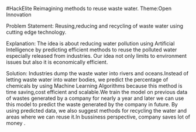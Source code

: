 #HackElite Reimagining methods to reuse waste water. Theme:Open Innovation

Problem Statement: Reusing,reducing and recycling of waste water using cutting edge technology.

Explanation: The idea is about reducing water pollution using Artificial Intelligence by predicting efficient methods to reuse the polluted water especially released from industries. Our idea not only limits to environment issues but also it is economically efficient.

Solution: Industries dump the waste water into rivers and oceans.Instead of letting waste water into water bodies, we predict the percentage of chemicals by using Machine Learning Algorithms because this method is time saving,cost efficient and scalable.We train the model on previous data of wastes generated by a company for nearly a year and later we can use this model to predict the waste generated by the company in future. By using predicted data, we also suggest methods for recycling the water and areas where we can reuse it.In bussiness perspective, company saves lot of money .
